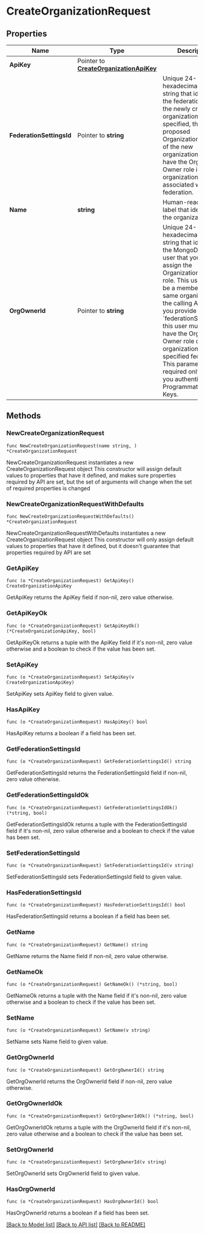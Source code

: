 # CreateOrganizationRequest

## Properties

Name | Type | Description | Notes
------------ | ------------- | ------------- | -------------
**ApiKey** | Pointer to [**CreateOrganizationApiKey**](CreateOrganizationApiKey.md) |  | [optional] 
**FederationSettingsId** | Pointer to **string** | Unique 24-hexadecimal digit string that identifies the federation to link the newly created organization to. If specified, the proposed Organization Owner of the new organization must have the Organization Owner role in an organization associated with the federation. | [optional] 
**Name** | **string** | Human-readable label that identifies the organization. | 
**OrgOwnerId** | Pointer to **string** | Unique 24-hexadecimal digit string that identifies the MongoDB Cloud user that you want to assign the Organization Owner role. This user must be a member of the same organization as the calling API key. If you provide &#x60;federationSettingsId&#x60;,  this user must instead have the Organization Owner role on an organization in the specified federation. This parameter is required only when you authenticate with Programmatic API Keys. | [optional] 

## Methods

### NewCreateOrganizationRequest

`func NewCreateOrganizationRequest(name string, ) *CreateOrganizationRequest`

NewCreateOrganizationRequest instantiates a new CreateOrganizationRequest object
This constructor will assign default values to properties that have it defined,
and makes sure properties required by API are set, but the set of arguments
will change when the set of required properties is changed

### NewCreateOrganizationRequestWithDefaults

`func NewCreateOrganizationRequestWithDefaults() *CreateOrganizationRequest`

NewCreateOrganizationRequestWithDefaults instantiates a new CreateOrganizationRequest object
This constructor will only assign default values to properties that have it defined,
but it doesn't guarantee that properties required by API are set

### GetApiKey

`func (o *CreateOrganizationRequest) GetApiKey() CreateOrganizationApiKey`

GetApiKey returns the ApiKey field if non-nil, zero value otherwise.

### GetApiKeyOk

`func (o *CreateOrganizationRequest) GetApiKeyOk() (*CreateOrganizationApiKey, bool)`

GetApiKeyOk returns a tuple with the ApiKey field if it's non-nil, zero value otherwise
and a boolean to check if the value has been set.

### SetApiKey

`func (o *CreateOrganizationRequest) SetApiKey(v CreateOrganizationApiKey)`

SetApiKey sets ApiKey field to given value.

### HasApiKey

`func (o *CreateOrganizationRequest) HasApiKey() bool`

HasApiKey returns a boolean if a field has been set.

### GetFederationSettingsId

`func (o *CreateOrganizationRequest) GetFederationSettingsId() string`

GetFederationSettingsId returns the FederationSettingsId field if non-nil, zero value otherwise.

### GetFederationSettingsIdOk

`func (o *CreateOrganizationRequest) GetFederationSettingsIdOk() (*string, bool)`

GetFederationSettingsIdOk returns a tuple with the FederationSettingsId field if it's non-nil, zero value otherwise
and a boolean to check if the value has been set.

### SetFederationSettingsId

`func (o *CreateOrganizationRequest) SetFederationSettingsId(v string)`

SetFederationSettingsId sets FederationSettingsId field to given value.

### HasFederationSettingsId

`func (o *CreateOrganizationRequest) HasFederationSettingsId() bool`

HasFederationSettingsId returns a boolean if a field has been set.

### GetName

`func (o *CreateOrganizationRequest) GetName() string`

GetName returns the Name field if non-nil, zero value otherwise.

### GetNameOk

`func (o *CreateOrganizationRequest) GetNameOk() (*string, bool)`

GetNameOk returns a tuple with the Name field if it's non-nil, zero value otherwise
and a boolean to check if the value has been set.

### SetName

`func (o *CreateOrganizationRequest) SetName(v string)`

SetName sets Name field to given value.


### GetOrgOwnerId

`func (o *CreateOrganizationRequest) GetOrgOwnerId() string`

GetOrgOwnerId returns the OrgOwnerId field if non-nil, zero value otherwise.

### GetOrgOwnerIdOk

`func (o *CreateOrganizationRequest) GetOrgOwnerIdOk() (*string, bool)`

GetOrgOwnerIdOk returns a tuple with the OrgOwnerId field if it's non-nil, zero value otherwise
and a boolean to check if the value has been set.

### SetOrgOwnerId

`func (o *CreateOrganizationRequest) SetOrgOwnerId(v string)`

SetOrgOwnerId sets OrgOwnerId field to given value.

### HasOrgOwnerId

`func (o *CreateOrganizationRequest) HasOrgOwnerId() bool`

HasOrgOwnerId returns a boolean if a field has been set.


[[Back to Model list]](../README.md#documentation-for-models) [[Back to API list]](../README.md#documentation-for-api-endpoints) [[Back to README]](../README.md)


